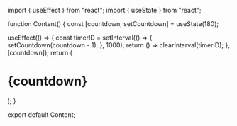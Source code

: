 import { useEffect } from "react";
import { useState } from "react";

function Content() {
const [countdown, setCountdown] = useState(180);

useEffect(() => {
const timerID = setInterval(() => {
setCountdown(countdown - 1);
}, 1000);
return () => clearInterval(timerID);
}, [countdown]);
return (
<div>
<h1>{countdown}</h1>
</div>
);
}

export default Content;
